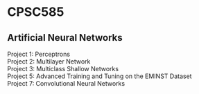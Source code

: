 # CPSC585
## Artificial Neural Networks

Project 1: Perceptrons\
Project 2: Multilayer Network\
Project 3: Multiclass Shallow Networks\
Project 5: Advanced Training and Tuning on the EMINST Dataset\
Project 7: Convolutional Neural Networks
